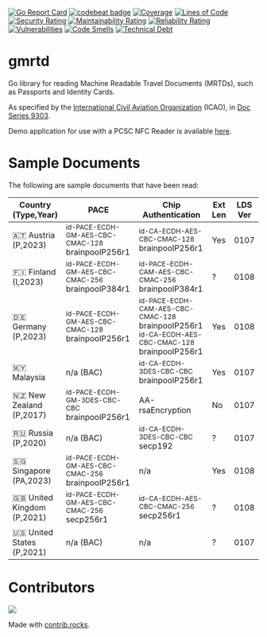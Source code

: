 [![Go Report Card](https://goreportcard.com/badge/github.com/gmrtd/gmrtd)](https://goreportcard.com/report/github.com/gmrtd/gmrtd)
[![codebeat badge](https://codebeat.co/badges/cb87f81a-308e-4998-8b7c-7b8d16fc76c4)](https://codebeat.co/projects/github-com-gmrtd-gmrtd-main)
[![Coverage](https://sonarcloud.io/api/project_badges/measure?project=gmrtd_gmrtd&metric=coverage)](https://sonarcloud.io/summary/new_code?id=gmrtd_gmrtd)
[![Lines of Code](https://sonarcloud.io/api/project_badges/measure?project=gmrtd_gmrtd&metric=ncloc)](https://sonarcloud.io/summary/new_code?id=gmrtd_gmrtd)
[![Security Rating](https://sonarcloud.io/api/project_badges/measure?project=gmrtd_gmrtd&metric=security_rating)](https://sonarcloud.io/summary/new_code?id=gmrtd_gmrtd)
[![Maintainability Rating](https://sonarcloud.io/api/project_badges/measure?project=gmrtd_gmrtd&metric=sqale_rating)](https://sonarcloud.io/summary/new_code?id=gmrtd_gmrtd)
[![Reliability Rating](https://sonarcloud.io/api/project_badges/measure?project=gmrtd_gmrtd&metric=reliability_rating)](https://sonarcloud.io/summary/new_code?id=gmrtd_gmrtd)
[![Vulnerabilities](https://sonarcloud.io/api/project_badges/measure?project=gmrtd_gmrtd&metric=vulnerabilities)](https://sonarcloud.io/summary/new_code?id=gmrtd_gmrtd)
[![Code Smells](https://sonarcloud.io/api/project_badges/measure?project=gmrtd_gmrtd&metric=code_smells)](https://sonarcloud.io/summary/new_code?id=gmrtd_gmrtd)
[![Technical Debt](https://sonarcloud.io/api/project_badges/measure?project=gmrtd_gmrtd&metric=sqale_index)](https://sonarcloud.io/summary/new_code?id=gmrtd_gmrtd)

# gmrtd
Go library for reading Machine Readable Travel Documents (MRTDs), such as Passports and Identity Cards.

As specified by the [International Civil Aviation Organization](https://www.icao.int) (ICAO), in [Doc Series 9303](https://www.icao.int/publications/pages/publication.aspx?docnum=9303).

Demo application for use with a PCSC NFC Reader is available [here](https://github.com/gmrtd/pcsc-reader).

# Sample Documents

The following are sample documents that have been read:

| Country<br/>(Type,Year) | PACE | Chip Authentication | Ext<br/>Len | LDS<br/>Ver |
| --- | --- | --- | --- | --- |
|🇦🇹 Austria<br/>(P,2023)|<sub>id-PACE-ECDH-GM-AES-CBC-CMAC-128</sub><br/>brainpoolP256r1|<sub>id-CA-ECDH-AES-CBC-CMAC-128</sub><br/>brainpoolP256r1|Yes|0107|
|🇫🇮 Finland<br/>(I,2023)|<sub>id-PACE-ECDH-GM-AES-CBC-CMAC-256</sub></sub><br/>brainpoolP384r1|<sub>id-PACE-ECDH-CAM-AES-CBC-CMAC-256</sub><br/>brainpoolP384r1<br/>|?|0108|
|🇩🇪 Germany<br/>(P,2023)|<sub>id-PACE-ECDH-GM-AES-CBC-CMAC-128</sub></sub><br/>brainpoolP256r1|<sub>id-PACE-ECDH-CAM-AES-CBC-CMAC-128</sub><br/>brainpoolP256r1<br/><sub>id-CA-ECDH-AES-CBC-CMAC-128</sub><br/>brainpoolP256r1|Yes|0108|
|🇲🇾 Malaysia|n/a (BAC)|<sub>id-CA-ECDH-3DES-CBC-CBC</sub><br/>brainpoolP256r1|Yes|0107|
|🇳🇿 New Zealand<br/>(P,2017)|<sub>id-PACE-ECDH-GM-3DES-CBC-CBC</sub><br/>brainpoolP256r1|AA-rsaEncryption|No|0107|
|🇷🇺 Russia<br/>(P,2020)|n/a (BAC)|<sub>id-CA-ECDH-3DES-CBC-CBC</sub><br/>secp192|?|0107|
|🇸🇬 Singapore<br/>(PA,2023)|<sub>id-PACE-ECDH-GM-AES-CBC-CMAC-256</sub><br/>brainpoolP256r1|n/a|Yes|0108|
|🇬🇧 United Kingdom<br/>(P,2021)|<sub>id-PACE-ECDH-GM-AES-CBC-CMAC-256</sub><br/>secp256r1|<sub>id-CA-ECDH-AES-CBC-CMAC-256</sub><br/>secp256r1|?|0108|
|🇺🇸 United States<br/>(P,2021)|n/a (BAC)|n/a|?|0107|

# Contributors

<a href="https://github.com/gmrtd/gmrtd/graphs/contributors">
  <img src="https://contrib.rocks/image?repo=gmrtd/gmrtd" />
</a>

Made with [contrib.rocks](https://contrib.rocks).
